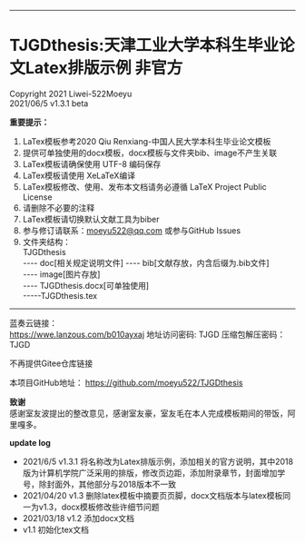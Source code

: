 ***
# TJGDthesis:天津工业大学本科生毕业论文Latex排版示例 非官方 
Copyright 2021 Liwei-522Moeyu  
2021/06/5 v1.3.1 beta  

**重要提示：**  
1. LaTex模板参考2020 Qiu Renxiang-中国人民大学本科生毕业论文模板 
2. 提供可单独使用的docx模板，docx模板与文件夹bib、image不产生关联
3. LaTex模板请确保使用 UTF-8 编码保存  
4. LaTex模板请使用 XeLaTeX编译  
5. LaTex模板修改、使用、发布本文档请务必遵循 LaTeX Project Public License  
6. 请删除不必要的注释  
7. LaTex模板请切换默认文献工具为biber  
8. 参与修订请联系：moeyu522@qq.com 或参与GitHub Issues
9. 文件夹结构：  
    TJGDthesis  
        ---- doc[相关规定说明文件] 
        ---- bib[文献存放，内含后缀为.bib文件]  
        ---- image[图片存放]  
        ---- TJGDthesis.docx[可单独使用]  
        -----TJGDthesis.tex  
***
蓝奏云链接：  
https://wwe.lanzous.com/b010ayxaj
地址访问密码: TJGD
压缩包解压密码：TJGD  

不再提供Gitee仓库链接

本项目GitHub地址：
https://github.com/moeyu522/TJGDthesis

**致谢**  
感谢室友波提出的整改意见，感谢室友豪，室友毛在本人完成模板期间的带饭，阿里嘎多。

**update log**  
- 2021/6/5 v1.3.1 将名称改为Latex排版示例，添加相关的官方说明，其中2018版为计算机学院广泛采用的排版，修改页边距，添加附录章节，封面增加学号，除封面外，其他部分与2018版本不一致
- 2021/04/20  v1.3  删除latex模板中摘要页页脚，docx文档版本与latex模板同一为v1.3，docx模板修改些许细节问题  
- 2021/03/18  v1.2  添加docx文档  
- v1.1  初始化tex文档 
